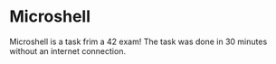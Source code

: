# Microshell
Microshell is a task frim a 42 exam! The task was done in 30 minutes without an internet connection. 
